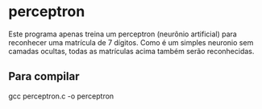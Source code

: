 # perceptron
Este programa apenas treina um perceptron (neurônio artificial) para reconhecer uma matrícula de 7 dígitos. 
Como é um simples neuronio sem camadas ocultas, todas as matrículas acima também serão reconhecidas. 
## Para compilar
gcc perceptron.c -o perceptron
